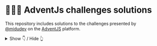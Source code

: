 # 🧑‍🎄🎄 AdventJs challenges solutions

This repository includes solutions to the challenges presented by [@midudev](https://midu.dev/) on the [AdventJS](https://adventjs.dev/) platform.


<details hide>

<summary>Show 👇 / Hide 👆</summary>

## 🤖 Challenges

|   #   |          Challenge           | Difficulty |                    Description                    |
| :---: | :--------------------------: | :--------: | :-----------------------------------------------: |
|  01   |        Prepare gifts         |    Easy    |  [Show](https://adventjs.dev/challenges/2024/1)   |
|  02   |     Create magical frame     |    Easy    | [Show](https://adventjs.dev/en/challenges/2024/2) |
|  03   |      Organize inventory      |    Easy    | [Show](https://adventjs.dev/en/challenges/2024/3) |
|  04   | Decorating the Chrismas tree |   Medium   | [Show](https://adventjs.dev/en/challenges/2024/4) |
|  04   |         Shoe paring          |    Easy    | [Show](https://adventjs.dev/en/challenges/2024/5) |


</details>
